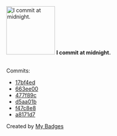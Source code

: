 <img src="https://github.com/my-badges/my-badges/blob/master/src/all-badges/time-of-commit/midnight-commits.png?raw=true" alt="I commit at midnight." title="I commit at midnight." width="128">
<strong>I commit at midnight.</strong>
<br><br>

Commits:

- <a href="https://github.com/google/zx/commit/17bf4ed3ee6fbbe84782fd166ca7dbdd7166b013">17bf4ed</a>
- <a href="https://github.com/google/zx/commit/663ee004525ad10070d166014367e2426f830478">663ee00</a>
- <a href="https://github.com/antonmedv/fx/commit/477f89c783f0290fa5c30f272ec42da841038163">477f89c</a>
- <a href="https://github.com/google/zx/commit/d5aa01b6789f1f6e4d5356feae00dfc8cae43a04">d5aa01b</a>
- <a href="https://github.com/antonmedv/fx/commit/f47c8e8c677ff0e2ef6acaabc6c0f7e1da2eac3b">f47c8e8</a>
- <a href="https://github.com/antonmedv/codejar/commit/a8171d751a9e47c02825ffa058267a96211220e2">a8171d7</a>


Created by <a href="https://github.com/my-badges/my-badges">My Badges</a>
